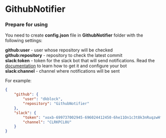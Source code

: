 # GithubNotifier

### Prepare for using
You need to create **config.json** file in **GithubNotifier** folder with the following settings:

**github:user** - user whose repository will be checked  
**github:repository** - repository to check the latest commit  
**slack:token** - token for the slack bot that will send notifications. Read the [documentation](https://api.slack.com/bot-users) to learn how to get it and configure your bot  
**slack:channel** - сhannel where notifications will be sent

For example:
```json
{
    "github": {
        "user": "dkblock",
        "repository": "GithubNotifier"
    },
    "slack": {
        "token": "xoxb-699737002945-696024412450-6he11On1c3t8k3nRuqzwHfQXF8H4Xgx",
        "channel": "CLRKPCL0U"
    }
}
```


